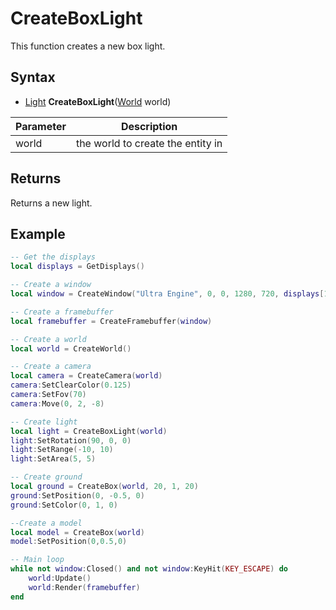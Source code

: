 # CreateBoxLight

This function creates a new box light.

## Syntax

- [Light](Light.md) **CreateBoxLight**([World](World.md) world)

| Parameter | Description |
|---|---|
| world | the world to create the entity in |

## Returns

Returns a new light.

## Example

```lua
-- Get the displays
local displays = GetDisplays()

-- Create a window
local window = CreateWindow("Ultra Engine", 0, 0, 1280, 720, displays[1], WINDOW_CENTER | WINDOW_TITLEBAR)

-- Create a framebuffer
local framebuffer = CreateFramebuffer(window)

-- Create a world
local world = CreateWorld()

-- Create a camera
local camera = CreateCamera(world)
camera:SetClearColor(0.125)
camera:SetFov(70)
camera:Move(0, 2, -8)

-- Create light
local light = CreateBoxLight(world)
light:SetRotation(90, 0, 0)
light:SetRange(-10, 10)
light:SetArea(5, 5)

-- Create ground
local ground = CreateBox(world, 20, 1, 20)
ground:SetPosition(0, -0.5, 0)
ground:SetColor(0, 1, 0)

--Create a model
local model = CreateBox(world)
model:SetPosition(0,0.5,0)

-- Main loop
while not window:Closed() and not window:KeyHit(KEY_ESCAPE) do
    world:Update()
    world:Render(framebuffer)
end
```
